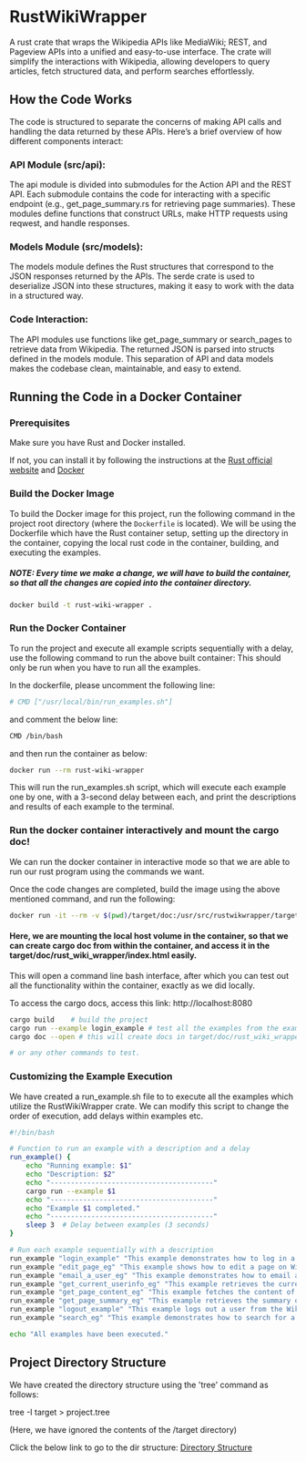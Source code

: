 # RustWikiWrapper
A rust crate that wraps the Wikipedia APIs like MediaWiki; REST, and Pageview APIs into a unified and easy-to-use interface. The crate will simplify the interactions with Wikipedia, allowing developers to query articles, fetch structured data, and perform searches effortlessly.

## How the Code Works

The code is structured to separate the concerns of making API calls and handling the data returned by these APIs. Here’s a brief overview of how different components interact:

### API Module (src/api):
The api module is divided into submodules for the Action API and the REST API.
Each submodule contains the code for interacting with a specific endpoint (e.g., get_page_summary.rs for retrieving page   summaries).
These modules define functions that construct URLs, make HTTP requests using reqwest, and handle responses.

### Models Module (src/models):
The models module defines the Rust structures that correspond to the JSON responses returned by the APIs.
The serde crate is used to deserialize JSON into these structures, making it easy to work with the data in a structured way.

### Code Interaction:
The API modules use functions like get_page_summary or search_pages to retrieve data from Wikipedia.
The returned JSON is parsed into structs defined in the models module.
This separation of API and data models makes the codebase clean, maintainable, and easy to extend.


## Running the Code in a Docker Container

### Prerequisites

Make sure you have Rust and Docker installed.

If not, you can install it by following the instructions at the [Rust official website](https://www.rust-lang.org/tools/install) and [Docker](https://docs.docker.com/engine/install/)


### Build the Docker Image

To build the Docker image for this project, run the following command in the project root directory (where the `Dockerfile` is located). We will be using the Dockerfile which have the Rust container setup, setting up the directory in the container, copying the local rust code in the container, building, and executing the examples.

##### NOTE: Every time we make a change, we will have to build the container, so that all the changes are copied into the container directory.

```bash
docker build -t rust-wiki-wrapper .
```

### Run the Docker Container

To run the project and execute all example scripts sequentially with a delay, use the following command to run the above built container:
This should only be run when you have to run all the examples.

In the dockerfile, please uncomment the following line:

```bash
# CMD ["/usr/local/bin/run_examples.sh"]
```
and comment the below line:
```bash
CMD /bin/bash
```

and then run the container as below:
```bash
docker run --rm rust-wiki-wrapper
```

This will run the run_examples.sh script, which will execute each example one by one, with a 3-second delay between each, and print the descriptions and results of each example to the terminal.

### Run the docker container interactively and mount the cargo doc!
We can run the docker container in interactive mode so that we are able to run our rust program using the commands we want.

Once the code changes are completed, build the image using the above mentioned command, and run the following:

```bash
docker run -it --rm -v $(pwd)/target/doc:/usr/src/rustwikwrapper/target/doc rust-wiki-wrapper
```
#### Here, we are mounting the local host volume in the container, so that we can create cargo doc from within the container, and access it in the target/doc/rust_wiki_wrapper/index.html easily.

This will open a command line bash interface, after which you can test out all the functionality within the container, exactly as we did locally.

To access the cargo docs, access this link: http://localhost:8080

```bash
cargo build    # build the project
cargo run --example login_example # test all the examples from the examples directory
cargo doc --open # this will create docs in target/doc/rust_wiki_wrapper/index.html directory, and easily accessible.

# or any other commands to test.
```

### Customizing the Example Execution
We have created a run_example.sh file to to execute all the examples which utilize the RustWikiWrapper crate. We can modify this script to change the order of execution, add delays within examples etc.

```bash
#!/bin/bash

# Function to run an example with a description and a delay
run_example() {
    echo "Running example: $1"
    echo "Description: $2"
    echo "----------------------------------------"
    cargo run --example $1
    echo "----------------------------------------"
    echo "Example $1 completed."
    echo "----------------------------------------"
    sleep 3  # Delay between examples (3 seconds)
}

# Run each example sequentially with a description
run_example "login_example" "This example demonstrates how to log in a user to the Wikipedia API."
run_example "edit_page_eg" "This example shows how to edit a page on Wikipedia."
run_example "email_a_user_eg" "This example demonstrates how to email a user via the Wikipedia API."
run_example "get_current_userinfo_eg" "This example retrieves the current user's information."
run_example "get_page_content_eg" "This example fetches the content of a Wikipedia page."
run_example "get_page_summary_eg" "This example retrieves the summary of a Wikipedia page."
run_example "logout_example" "This example logs out a user from the Wikipedia API."
run_example "search_eg" "This example demonstrates how to search for a Wikipedia article."

echo "All examples have been executed."
```

## Project Directory Structure
We have created the directory structure using the 'tree' command as follows:

tree -I target > project.tree

(Here, we have ignored the contents of the /target directory)

Click the below link to go to the dir structure:
[Directory Structure](RustWikiWrapper/project.tree)